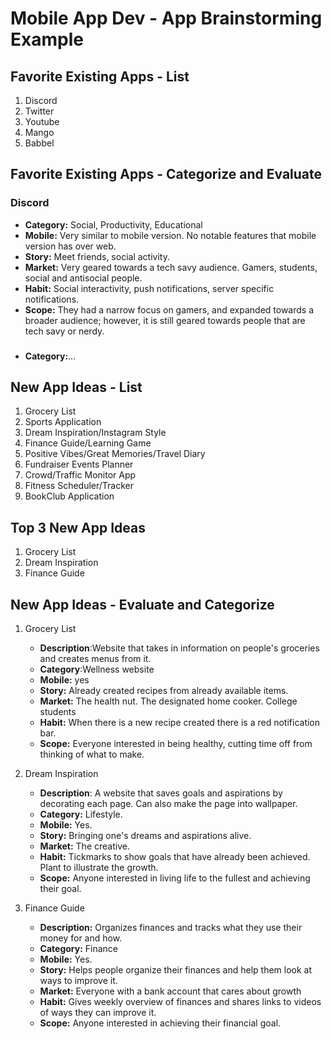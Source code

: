 Mobile App Dev - App Brainstorming Example
===

## Favorite Existing Apps - List
1. Discord
2. Twitter
3. Youtube
4. Mango
5. Babbel

## Favorite Existing Apps - Categorize and Evaluate
### Discord
   - **Category:** Social, Productivity, Educational
   - **Mobile:** Very similar to mobile version. No notable features that mobile version has over web.
   - **Story:** Meet friends, social activity. 
   - **Market:** Very geared towards a tech savy audience. Gamers, students, social and antisocial people.
   - **Habit:** Social interactivity, push notifications, server specific notifications.
   - **Scope:** They had a narrow focus on gamers, and expanded towards a broader audience; however, it is still geared towards people that are tech savy or nerdy.
### 
   - **Category:**...

## New App Ideas - List
1. Grocery List
2. Sports Application
3. Dream Inspiration/Instagram Style 
4. Finance Guide/Learning Game
5. Positive Vibes/Great Memories/Travel Diary
6. Fundraiser Events Planner
7. Crowd/Traffic Monitor App
8. Fitness Scheduler/Tracker
9. BookClub Application

## Top 3 New App Ideas
1. Grocery List
2. Dream Inspiration
3. Finance Guide

## New App Ideas - Evaluate and Categorize
1. Grocery List
   - **Description**:Website that takes in information on people's groceries and creates menus from it.  
   - **Category**:Wellness website
   - **Mobile:** yes
   - **Story:** Already created recipes from already available items. 
   - **Market:** The health nut. The designated home cooker. College students
   - **Habit:** When there is a new recipe created there is a red notification bar. 
   - **Scope:** Everyone interested in being healthy, cutting time off from thinking of what to make. 
2. Dream Inspiration 
   - **Description**: A website that saves goals and aspirations by decorating each page. Can also make the page into wallpaper.
   - **Category:** Lifestyle.
   - **Mobile:** Yes.
   - **Story:** Bringing one's dreams and aspirations alive. 
   - **Market:** The creative.
   - **Habit:** Tickmarks to show goals that have already been achieved. Plant to illustrate the growth.
   - **Scope:** Anyone interested in living life to the fullest and achieving their goal. 


3. Finance Guide
   - **Description:** Organizes finances and tracks what they use their money for and how.
   - **Category:** Finance
   - **Mobile:** Yes.
   - **Story:** Helps people  organize their finances and help them look at ways to improve it. 
   - **Market:** Everyone with a bank account that cares about growth
   - **Habit:** Gives weekly overview of finances and shares links to videos of ways they can improve it. 
   - **Scope:** Anyone interested in achieving their financial goal.


